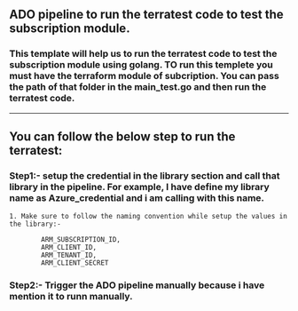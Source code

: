 ## ADO pipeline to run the terratest code to test the subscription module.

### This template will help us to run the terratest code to test the subscription module using golang. TO run this templete you must have the terraform module of subcription. You can pass the path of that folder in the main_test.go and then run the terratest code.
----------
## You can follow the below step to run the terratest:

### Step1:- setup the credential in the library section and call that library in the pipeline. For example, I have define my library name as Azure_credential and i am calling with this name.

    1. Make sure to follow the naming convention while setup the values in the library:-

            ARM_SUBSCRIPTION_ID,
            ARM_CLIENT_ID,
            ARM_TENANT_ID,
            ARM_CLIENT_SECRET


### Step2:- Trigger the ADO pipeline manually because i have mention it to runn manually.